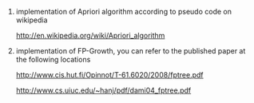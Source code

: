 1. implementation of Apriori algorithm according to pseudo code on wikipedia

	 http://en.wikipedia.org/wiki/Apriori_algorithm
2. implementation of FP-Growth, you can refer to the published paper at the following locations

	http://www.cis.hut.fi/Opinnot/T-61.6020/2008/fptree.pdf

	http://www.cs.uiuc.edu/~hanj/pdf/dami04_fptree.pdf